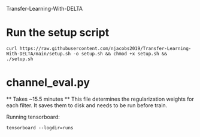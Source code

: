 Transfer-Learning-With-DELTA

# Run the setup script
```
curl https://raw.githubusercontent.com/njacobs2019/Transfer-Learning-With-DELTA/main/setup.sh -o setup.sh && chmod +x setup.sh && ./setup.sh
```

# channel_eval.py
** Takes ~15.5 minutes **
This file determines the regularization weights for each filter.  It saves them to disk and needs to be run before train.


Running tensorboard:
```
tensorboard --logdir=runs
```